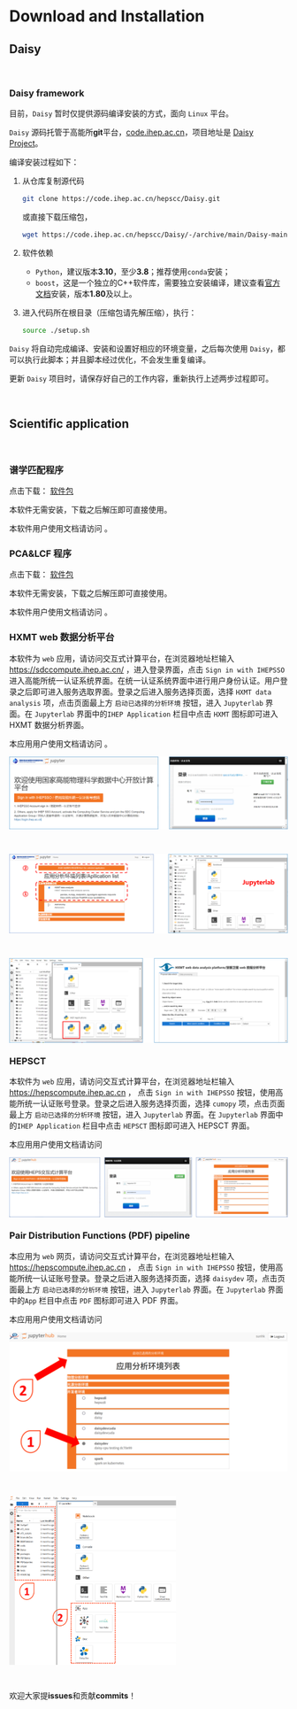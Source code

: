 # Download and Installation

## Daisy

&nbsp;

### Daisy framework

目前，`Daisy` 暂时仅提供源码编译安装的方式，面向 `Linux` 平台。

`Daisy` 源码托管于高能所**git**平台，[code.ihep.ac.cn](https://code.ihep.ac.cn)，项目地址是 [Daisy Project](https://code.ihep.ac.cn/hepscc/Daisy)。

编译安装过程如下：

1. 从仓库复制源代码
   ```bash
   git clone https://code.ihep.ac.cn/hepscc/Daisy.git
   ```
   或直接下载压缩包，
   ```bash
   wget https://code.ihep.ac.cn/hepscc/Daisy/-/archive/main/Daisy-main.tar.gz
   ```

2. 软件依赖
   - `Python`，建议版本**3.10**，至少**3.8**；推荐使用`conda`安装；
   - `boost`，这是一个独立的C++软件库，需要独立安装编译，建议查看[官方文档](https://www.boost.org/doc/libs/1_83_0/more/getting_started/unix-variants.html)安装，版本**1.80**及以上。

2. 进入代码所在根目录（压缩包请先解压缩），执行：
   ```bash
   source ./setup.sh
   ```

`Daisy` 将自动完成编译、安装和设置好相应的环境变量，之后每次使用 `Daisy`，都可以执行此脚本；并且脚本经过优化，不会发生重复编译。

更新 `Daisy` 项目时，请保存好自己的工作内容，重新执行上述两步过程即可。

&nbsp;

## Scientific application

&nbsp;

### 谱学匹配程序

点击下载： [软件包](https://docs.ihep.ac.cn/link/AA9C3A30188A4945F9BAE364E8541AA95C)

本软件无需安装，下载之后解压即可直接使用。

本软件用户使用文档请访问 [](../tutorial/XASmatch.md)。


### PCA&LCF 程序

点击下载： [软件包](https://docs.ihep.ac.cn/link/AAF9A02D2FDEF64AED9BB07E00D1414ED4)

本软件无需安装，下载之后解压即可直接使用。

本软件用户使用文档请访问 [](../tutorial/XASpcalcf.md)。


### HXMT web 数据分析平台

本软件为 `web` 应用，请访问交互式计算平台，在浏览器地址栏输入 https://sdccompute.ihep.ac.cn/ ，进入登录界面，点击 `Sign in with IHEPSSO` 进入高能所统一认证系统界面。在统一认证系统界面中进行用户身份认证。用户登录之后即可进入服务选取界面。登录之后进入服务选择页面，选择 `HXMT data analysis` 项，点击页面最上方 `启动已选择的分析环境` 按钮，进入 `Jupyterlab` 界面。在 `Jupyterlab` 界面中的`IHEP Application` 栏目中点击 `HXMT` 图标即可进入 HXMT 数据分析界面。

本应用用户使用文档请访问 [](../tutorial/astronomy/hxmt.md)。

<img src="../images/astronomy/login.png" align=center />

&nbsp;

<img src="../images/astronomy/serviceselection.png" align=center />

&nbsp;

<img src="../images/astronomy/enterUI.png" align=center />



### HEPSCT

本软件为 `web` 应用，请访问交互式计算平台，在浏览器地址栏输入 https://hepscompute.ihep.ac.cn ， 点击 `Sign in with IHEPSSO` 按钮，使用高能所统一认证账号登录。登录之后进入服务选择页面，选择 `cumopy` 项，点击页面最上方 `启动已选择的分析环境` 按钮，进入 `Jupyterlab` 界面。在 `Jupyterlab` 界面中的`IHEP Application` 栏目中点击 `HEPSCT` 图标即可进入 HEPSCT 界面。

本应用用户使用文档请访问 [](../tutorial/hepsct.md)

<img src="../images/imaging/login.png" align=center />


### Pair Distribution Functions (PDF) pipeline

本应用为 `web` 网页，请访问交互式计算平台，在浏览器地址栏输入 https://hepscompute.ihep.ac.cn ， 点击 `Sign in with IHEPSSO` 按钮，使用高能所统一认证账号登录。登录之后进入服务选择页面，选择 `daisydev` 项，点击页面最上方 `启动已选择的分析环境` 按钮，进入 `Jupyterlab` 界面。在 `Jupyterlab` 界面中的`App` 栏目中点击 `PDF` 图标即可进入 PDF 界面。

本应用用户使用文档请访问 [](../tutorial/PDF.md)

<img src="../images/xrdxs/hepscompute_main.png" align=center />

&nbsp;

<img src="../images/xrdxs/jupyterlab.png" width="60%" align=center />

&nbsp;
&nbsp;

欢迎大家提**issues**和贡献**commits**！
